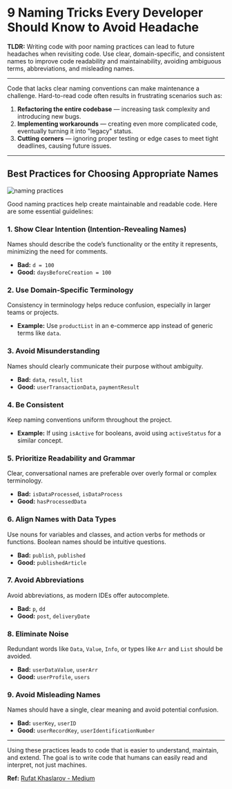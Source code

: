 # 9 Naming Tricks Every Developer Should Know to Avoid Headache

**TLDR:** Writing code with poor naming practices can lead to future headaches when revisiting code. Use clear, domain-specific, and consistent names to improve code readability and maintainability, avoiding ambiguous terms, abbreviations, and misleading names.

---

Code that lacks clear naming conventions can make maintenance a challenge. Hard-to-read code often results in frustrating scenarios such as:

1. **Refactoring the entire codebase** — increasing task complexity and introducing new bugs.
2. **Implementing workarounds** — creating even more complicated code, eventually turning it into "legacy" status.
3. **Cutting corners** — ignoring proper testing or edge cases to meet tight deadlines, causing future issues.

---

## Best Practices for Choosing Appropriate Names

![naming practices](https://miro.medium.com/v2/resize:fit:700/0*XReA2QRd54zt9BRO.png)

Good naming practices help create maintainable and readable code. Here are some essential guidelines:

### 1. Show Clear Intention (Intention-Revealing Names)

Names should describe the code’s functionality or the entity it represents, minimizing the need for comments.

- **Bad:** `d = 100`
- **Good:** `daysBeforeCreation = 100`

### 2. Use Domain-Specific Terminology

Consistency in terminology helps reduce confusion, especially in larger teams or projects.

- **Example:** Use `productList` in an e-commerce app instead of generic terms like `data`.

### 3. Avoid Misunderstanding

Names should clearly communicate their purpose without ambiguity.

- **Bad:** `data`, `result`, `list`
- **Good:** `userTransactionData`, `paymentResult`

### 4. Be Consistent

Keep naming conventions uniform throughout the project.

- **Example:** If using `isActive` for booleans, avoid using `activeStatus` for a similar concept.

### 5. Prioritize Readability and Grammar

Clear, conversational names are preferable over overly formal or complex terminology.

- **Bad:** `isDataProcessed`, `isDataProcess`
- **Good:** `hasProcessedData`

### 6. Align Names with Data Types

Use nouns for variables and classes, and action verbs for methods or functions. Boolean names should be intuitive questions.

- **Bad:** `publish`, `published`
- **Good:** `publishedArticle`

### 7. Avoid Abbreviations

Avoid abbreviations, as modern IDEs offer autocomplete.

- **Bad:** `p`, `dd`
- **Good:** `post`, `deliveryDate`

### 8. Eliminate Noise

Redundant words like `Data`, `Value`, `Info`, or types like `Arr` and `List` should be avoided.

- **Bad:** `userDataValue`, `userArr`
- **Good:** `userProfile`, `users`

### 9. Avoid Misleading Names

Names should have a single, clear meaning and avoid potential confusion.

- **Bad:** `userKey`, `userID`
- **Good:** `userRecordKey`, `userIdentificationNumber`

---

Using these practices leads to code that is easier to understand, maintain, and extend. The goal is to write code that humans can easily read and interpret, not just machines.

**Ref:** [Rufat Khaslarov - Medium](https://javascript.plainenglish.io/9-naming-tricks-every-developer-should-know-to-avoid-headache-9986153aa3ec)
